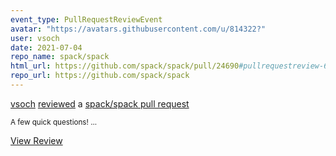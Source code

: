 ```yaml
---
event_type: PullRequestReviewEvent
avatar: "https://avatars.githubusercontent.com/u/814322?"
user: vsoch
date: 2021-07-04
repo_name: spack/spack
html_url: https://github.com/spack/spack/pull/24690#pullrequestreview-698627440
repo_url: https://github.com/spack/spack
---
```


<a href='https://github.com/vsoch' target='_blank'>vsoch</a> <a href='https://github.com/spack/spack/pull/24690#pullrequestreview-698627440' target='_blank'>reviewed</a> a <a href='https://github.com/spack/spack/pull/24690' target='_blank'>spack/spack pull request</a>

<small>A few quick questions!...</small>

<a href='https://github.com/spack/spack/pull/24690#pullrequestreview-698627440' target='_blank'>View Review</a>